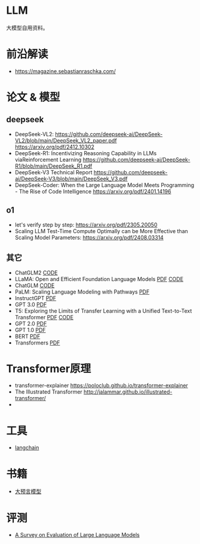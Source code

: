 # LLM
大模型自用资料。

# 前沿解读
- https://magazine.sebastianraschka.com/

# 论文 & 模型
## deepseek
- DeepSeek-VL2: https://github.com/deepseek-ai/DeepSeek-VL2/blob/main/DeepSeek_VL2_paper.pdf  https://arxiv.org/pdf/2412.10302
- DeepSeek-R1: Incentivizing Reasoning Capability in LLMs viaReinforcement Learning  https://github.com/deepseek-ai/DeepSeek-R1/blob/main/DeepSeek_R1.pdf
- DeepSeek-V3 Technical Report  https://github.com/deepseek-ai/DeepSeek-V3/blob/main/DeepSeek_V3.pdf
- DeepSeek-Coder: When the Large Language Model Meets Programming - The Rise of Code Intelligence  https://arxiv.org/pdf/2401.14196

## o1
- let's verify step by step: https://arxiv.org/pdf/2305.20050
- Scaling LLM Test-Time Compute Optimally can be More Effective than Scaling Model Parameters: https://arxiv.org/pdf/2408.03314
  
## 其它
- ChatGLM2
[CODE](https://github.com/THUDM/ChatGLM2-6B)
- LLaMA: Open and Efficient Foundation Language Models
[PDF](https://arxiv.org/pdf/2302.13971)
[CODE](https://github.com/facebookresearch/llama)
- ChatGLM
[CODE](https://github.com/THUDM/ChatGLM-6B)
- PaLM: Scaling Language Modeling with Pathways
[PDF](https://arxiv.org/pdf/2204.02311.pdf)
- InstructGPT
[PDF](https://arxiv.org/pdf/2203.02155)
- GPT 3.0
[PDF](https://papers.nips.cc/paper/2020/file/1457c0d6bfcb4967418bfb8ac142f64a-Paper.pdf)
- T5: Exploring the Limits of Transfer Learning with a Unified Text-to-Text Transformer
[PDF](https://arxiv.org/pdf/1910.10683.pdf)
[CODE](https://github.com/google-research/text-to-text-transfer-transformer)
- GPT 2.0
[PDF](https://d4mucfpksywv.cloudfront.net/better-language-models/language_models_are_unsupervised_multitask_learners.pdf)
- GPT 1.0
[PDF](https://www.cs.ubc.ca/~amuham01/LING530/papers/radford2018improving.pdf)
- BERT
[PDF](https://aclanthology.org/N19-1423.pdf)
- Transformers
[PDF](https://arxiv.org/pdf/1706.03762.pdf)

# Transformer原理
- transformer-explainer  https://poloclub.github.io/transformer-explainer
- The Illustrated Transformer  http://jalammar.github.io/illustrated-transformer/
- 
# 工具
- [langchain](https://github.com/hwchase17/langchain)

# 书籍
- [大预言模型](https://llmbook-zh.github.io/)

# 评测
- [A Survey on Evaluation of Large Language Models](https://arxiv.org/abs/2307.03109)
